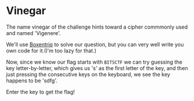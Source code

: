 # Vinegar

The name vinegar of the challenge hints toward a cipher commmonly used and named 'Vigenere'. 

We'll use [Boxentriq](https://www.boxentriq.com/code-breaking/vigenere-cipher) to solve our question, but you can very well write you own code for it.(I'm too lazy for that.)

Now, since we know our flag starts with ```BITSCTF``` we can try guessing the key letter-by-letter, which gives us 's' as the first letter of the key, and then just pressing the consecutive keys on the keyboard, we see the key happens to be 'sdfg'.

Enter the key to get the flag!
